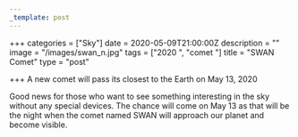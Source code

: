```yaml
---
_template: post
---
```




+++
categories = ["Sky"]
date = 2020-05-09T21:00:00Z
description = ""
image = "/images/swan_n.jpg"
tags = ["2020 ", "comet "]
title = "SWAN Comet"
type = "post"

+++
A new comet will pass its closest to the Earth on May 13, 2020   
  
Good news for those who want to see something interesting in the sky without any special devices. The chance will come on May 13 as that will be the night when the comet named SWAN will approach our planet and become visible.
